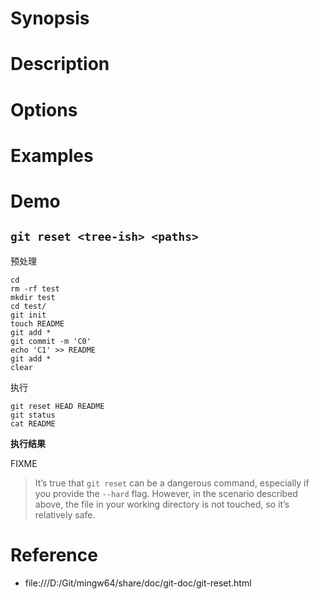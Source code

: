# Synopsis


# Description


# Options


# Examples


# Demo
## `git reset <tree-ish> <paths>`
预处理

    cd
    rm -rf test
    mkdir test
    cd test/
    git init
    touch README
    git add *
    git commit -m 'C0'
    echo 'C1' >> README
    git add *
    clear

执行

    git reset HEAD README
    git status
    cat README

**执行结果**

FIXME


>   It’s true that `git reset` can be a dangerous command, especially if you provide the `--hard` flag. However, in the scenario described above, the file in your working directory is not touched, so it’s relatively safe.


# Reference
- file:///D:/Git/mingw64/share/doc/git-doc/git-reset.html
